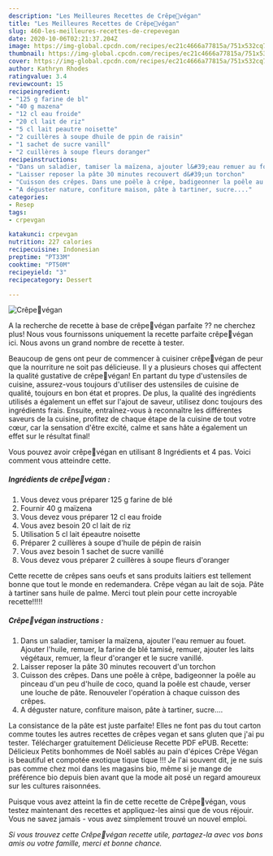 ```yaml
---
description: "Les Meilleures Recettes de Crêpe🌾végan"
title: "Les Meilleures Recettes de Crêpe🌾végan"
slug: 460-les-meilleures-recettes-de-crepevegan
date: 2020-10-06T02:21:37.204Z
image: https://img-global.cpcdn.com/recipes/ec21c4666a77815a/751x532cq70/crepe🌾vegan-photo-principale-de-la-recette.jpg
thumbnail: https://img-global.cpcdn.com/recipes/ec21c4666a77815a/751x532cq70/crepe🌾vegan-photo-principale-de-la-recette.jpg
cover: https://img-global.cpcdn.com/recipes/ec21c4666a77815a/751x532cq70/crepe🌾vegan-photo-principale-de-la-recette.jpg
author: Kathryn Rhodes
ratingvalue: 3.4
reviewcount: 15
recipeingredient:
- "125 g farine de bl"
- "40 g mazena"
- "12 cl eau froide"
- "20 cl lait de riz"
- "5 cl lait peautre noisette"
- "2 cuillères à soupe dhuile de ppin de raisin"
- "1 sachet de sucre vanill"
- "2 cuillères à soupe fleurs doranger"
recipeinstructions:
- "Dans un saladier, tamiser la maïzena, ajouter l&#39;eau remuer au fouet. Ajouter l&#39;huile, remuer, la farine de blé tamisé, remuer, ajouter les laits végétaux, remuer, la fleur d&#39;oranger et le sucre vanillé."
- "Laisser reposer la pâte 30 minutes recouvert d&#39;un torchon"
- "Cuisson des crêpes. Dans une poêle à crêpe, badigeonner la poêle au pinceau d&#39;un peu d&#39;huile de coco, quand la poêle est chaude, verser une louche de pâte. Renouveler l&#39;opération à chaque cuisson des crêpes."
- "A déguster nature, confiture maison, pâte à tartiner, sucre...."
categories:
- Resep
tags:
- crpevgan

katakunci: crpevgan 
nutrition: 227 calories
recipecuisine: Indonesian
preptime: "PT33M"
cooktime: "PT50M"
recipeyield: "3"
recipecategory: Dessert

---
```



![Crêpe🌾végan](https://img-global.cpcdn.com/recipes/ec21c4666a77815a/751x532cq70/crepe🌾vegan-photo-principale-de-la-recette.jpg)

A la recherche de recette à base de crêpe🌾végan parfaite ?? ne cherchez plus! Nous vous fournissons uniquement la recette parfaite crêpe🌾végan ici. Nous avons un grand nombre de recette à tester.

Beaucoup de gens ont peur de commencer à cuisiner crêpe🌾végan de peur que la nourriture ne soit pas délicieuse. Il y a plusieurs choses qui affectent la qualité gustative de crêpe🌾végan! En partant du type d'ustensiles de cuisine, assurez-vous toujours d'utiliser des ustensiles de cuisine de qualité, toujours en bon état et propres. De plus, la qualité des ingrédients utilisés a également un effet sur l'ajout de saveur, utilisez donc toujours des ingrédients frais. Ensuite, entraînez-vous à reconnaître les différentes saveurs de la cuisine, profitez de chaque étape de la cuisine de tout votre cœur, car la sensation d'être excité, calme et sans hâte a également un effet sur le résultat final!

<!--inarticleads1-->

Vous pouvez avoir crêpe🌾végan en utilisant 8 Ingrédients et 4 pas. Voici comment vous atteindre cette.

##### Ingrédients de crêpe🌾végan :

1. Vous devez vous préparer 125 g farine de blé
1. Fournir 40 g maïzena
1. Vous devez vous préparer 12 cl eau froide
1. Vous avez besoin 20 cl lait de riz
1. Utilisation 5 cl lait épeautre noisette
1. Préparer 2 cuillères à soupe d&#39;huile de pépin de raisin
1. Vous avez besoin 1 sachet de sucre vanillé
1. Vous devez vous préparer 2 cuillères à soupe fleurs d&#39;oranger


Cette recette de crêpes sans oeufs et sans produits laitiers est tellement bonne que tout le monde en redemandera. Crêpe végan au lait de soja. Pâte à tartiner sans huile de palme. Merci tout plein pour cette incroyable recette!!!!! 

<!--inarticleads2-->

##### Crêpe🌾végan instructions :

1. Dans un saladier, tamiser la maïzena, ajouter l&#39;eau remuer au fouet. Ajouter l&#39;huile, remuer, la farine de blé tamisé, remuer, ajouter les laits végétaux, remuer, la fleur d&#39;oranger et le sucre vanillé.
1. Laisser reposer la pâte 30 minutes recouvert d&#39;un torchon
1. Cuisson des crêpes. Dans une poêle à crêpe, badigeonner la poêle au pinceau d&#39;un peu d&#39;huile de coco, quand la poêle est chaude, verser une louche de pâte. Renouveler l&#39;opération à chaque cuisson des crêpes.
1. A déguster nature, confiture maison, pâte à tartiner, sucre....


La consistance de la pâte est juste parfaite! Elles ne font pas du tout carton comme toutes les autres recettes de crêpes vegan et sans gluten que j&#39;ai pu tester. Télécharger gratuitement Délicieuse Recette PDF ePUB. Recette: Délicieux Petits bonhommes de Noël sablés au pain d&#39;épices Crêpe Végan is beautiful et compotée exotique tique tique !!! Je l&#39;ai souvent dit, je ne suis pas comme chez moi dans les magasins bio, même si je mange de préférence bio depuis bien avant que la mode ait posé un regard amoureux sur les cultures raisonnées. 

<!--inarticleads1-->

<p>
Puisque vous avez atteint la fin de cette recette de Crêpe🌾végan, vous testez maintenant des recettes et appliquez-les ainsi que de vous réjouir. Vous ne savez jamais - vous avez simplement trouvé un nouvel emploi.
</p>

<p>
<i>Si vous trouvez cette Crêpe🌾végan recette utile, partagez-la avec vos bons amis ou votre famille, merci et bonne chance.</i>
</p>
